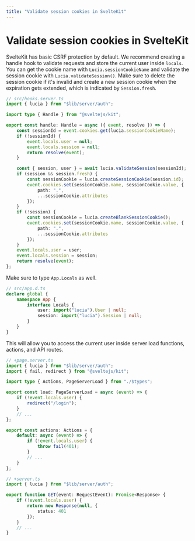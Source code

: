 ```yaml
---
title: "Validate session cookies in SvelteKit"
---
```


# Validate session cookies in SvelteKit

SvelteKit has basic CSRF protection by default. We recommend creating a handle hook to validate requests and store the current user inside `locals`. You can get the cookie name with `Lucia.sessionCookieName` and validate the session cookie with `Lucia.validateSession()`. Make sure to delete the session cookie if it's invalid and create a new session cookie when the expiration gets extended, which is indicated by `Session.fresh`.

```ts
// src/hooks.server.ts
import { lucia } from "$lib/server/auth";

import type { Handle } from "@sveltejs/kit";

export const handle: Handle = async ({ event, resolve }) => {
	const sessionId = event.cookies.get(lucia.sessionCookieName);
	if (!sessionId) {
		event.locals.user = null;
		event.locals.session = null;
		return resolve(event);
	}

	const { session, user } = await lucia.validateSession(sessionId);
	if (session && session.fresh) {
		const sessionCookie = lucia.createSessionCookie(session.id);
		event.cookies.set(sessionCookie.name, sessionCookie.value, {
			path: ".",
			...sessionCookie.attributes
		});
	}
	if (!session) {
		const sessionCookie = lucia.createBlankSessionCookie();
		event.cookies.set(sessionCookie.name, sessionCookie.value, {
			path: ".",
			...sessionCookie.attributes
		});
	}
	event.locals.user = user;
	event.locals.session = session;
	return resolve(event);
};
```

Make sure to type `App.Locals` as well.

```ts
// src/app.d.ts
declare global {
	namespace App {
		interface Locals {
			user: import("lucia").User | null;
			session: import("lucia").Session | null;
		}
	}
}
```

This will allow you to access the current user inside server load functions, actions, and API routes.

```ts
// +page.server.ts
import { lucia } from "$lib/server/auth";
import { fail, redirect } from "@sveltejs/kit";

import type { Actions, PageServerLoad } from "./$types";

export const load: PageServerLoad = async (event) => {
	if (!event.locals.user) {
		redirect("/login");
	}
	// ...
};

export const actions: Actions = {
	default: async (event) => {
		if (!event.locals.user) {
			throw fail(401);
		}
		// ...
	}
};
```

```ts
// +server.ts
import { lucia } from "$lib/server/auth";

export function GET(event: RequestEvent): Promise<Response> {
	if (!event.locals.user) {
		return new Response(null, {
			status: 401
		});
	}
	// ...
}
```
